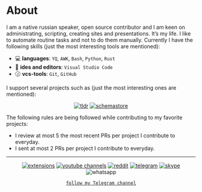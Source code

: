 # About

I am a native russian speaker, open source contributor and I am
keen on administrating, scripting, creating sites and presentations. It’s my life.
I like to automate routine tasks and not to do them manually. Currently I have the following skills
(just the most interesting tools are mentioned):

- :computer: **languages**: `YQ`, `AWK`, `Bash`, `Python`, `Rust`
- :memo: **ides and editors**: `Visual Studio Code`
- :clock130: **vcs-tools**: `Git`, `GitHub`

I support several projects such as (just the most interesting ones are mentioned):

<div align="center">

[![tldr](https://img.shields.io/badge/TlDr-maintainer-green)](https://github.com/tldr-pages/tldr/pulls/EmilySeville7cfg)
[![schemastore](https://img.shields.io/badge/SchemaStore-contributor-blue)](https://github.com/SchemaStore/schemastore/pulls/EmilySeville7cfg) 

</div>

The following rules are being followed while contributing to my favorite projects:

- I review at most 5 the most recent PRs per project I contribute to everyday.
- I sent at most 2 PRs per project I contribute to everyday.

----

<div align="center">
  
[![extensions](https://img.shields.io/badge/Extensions-orange?logo=readthedocs&logoColor=white)](./extensions.md)
[![youtube channels](https://img.shields.io/badge/Youtube-red?logo=youtube&logoColor=white)](./youtube.md)
[![reddit](https://img.shields.io/badge/Reddit-FF4500?logo=reddit&logoColor=white)](https://www.reddit.com/user/EmilySeville7cfg)
[![telegram](https://img.shields.io/badge/Telegram-blue?logo=telegram&logoColor=white)](https://t.me/emilyseville7cfg)
[![skype](https://img.shields.io/badge/Skype-267aff?logo=skype&logoColor=white)](https://join.skype.com/invite/WMeGcqvpRVeW)
![whatsapp](https://img.shields.io/badge/89242641519-10B418?logo=whatsapp&logoColor=white) 

[`follow my Telegram channel`](https://t.me/emilyseville7cfg_channel)

